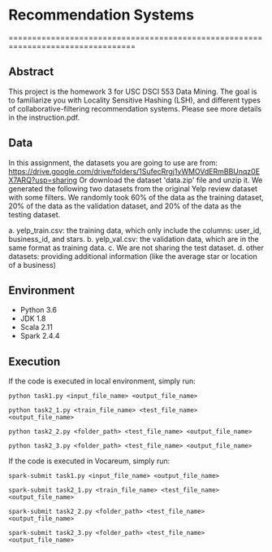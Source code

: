 # Recommendation Systems
=================================================================================

## Abstract
This project is the homework 3 for USC DSCI 553 Data Mining.
The goal is to familiarize you with Locality Sensitive
Hashing (LSH), and different types of collaborative-filtering recommendation systems.
Please see more details in the instruction.pdf.

## Data
In this assignment, the datasets you are going to use are from:
https://drive.google.com/drive/folders/1SufecRrgj1yWMOVdERmBBUnqz0EX7ARQ?usp=sharing
Or download the dataset 'data.zip' file and unzip it.
We generated the following two datasets from the original Yelp review dataset with some filters. We
randomly took 60% of the data as the training dataset, 20% of the data as the validation dataset, and
20% of the data as the testing dataset.

a. yelp_train.csv: the training data, which only include the columns: user_id, business_id, and stars.
b. yelp_val.csv: the validation data, which are in the same format as training data.
c. We are not sharing the test dataset.
d. other datasets: providing additional information (like the average star or location of a business)


## Environment
- Python 3.6
- JDK 1.8
- Scala 2.11
- Spark 2.4.4

## Execution
If the code is executed in local environment, simply run:

```console
python task1.py <input_file_name> <output_file_name>

python task2_1.py <train_file_name> <test_file_name> <output_file_name>

python task2_2.py <folder_path> <test_file_name> <output_file_name>

python task2_3.py <folder_path> <test_file_name> <output_file_name>
```

If the code is executed in Vocareum, simply run:

```console
spark-submit task1.py <input_file_name> <output_file_name>

spark-submit task2_1.py <train_file_name> <test_file_name> <output_file_name>

spark-submit task2_2.py <folder_path> <test_file_name> <output_file_name>

spark-submit task2_3.py <folder_path> <test_file_name> <output_file_name>
```
